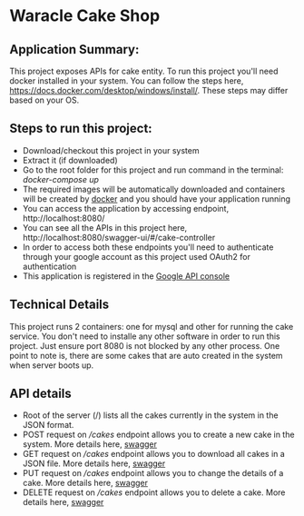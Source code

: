# Waracle Cake Shop

## Application Summary:
This project exposes APIs for cake entity. To run this project you'll need docker installed in your system. You can follow the steps here, https://docs.docker.com/desktop/windows/install/. These steps may differ based on your OS. 
## Steps to run this project:
- Download/checkout this project in your system
- Extract it (if downloaded)
- Go to the root folder for this project and run command in the terminal: _docker-compose up_
- The required images will be automatically downloaded and containers will be created by [docker](https://docs.docker.com/) and you should have your application running
- You can access the application by accessing endpoint, http://localhost:8080/
- You can see all the APIs in this project here, http://localhost:8080/swagger-ui/#/cake-controller
- In order to access both these endpoints you'll need to authenticate through your google account as this project used OAuth2 for authentication
- This application is registered in the [Google API console](https://console.developers.google.com/)

## Technical Details
This project runs 2 containers: one for mysql and other for running the cake service. You don't need to installe any other software in order to run this project. Just ensure port 8080 is not blocked by any other process. One point to note is, there are some cakes that are auto created in the system when server boots up.

## API details
- Root of the server (/) lists all the cakes currently in the system in the JSON format.
- POST request on */cakes* endpoint allows you to create a new cake in the system. More details here, [swagger](http://localhost:8080/swagger-ui/#/cake-controller)
- GET request on */cakes* endpoint allows you to download all cakes in a JSON file. More details here, [swagger](http://localhost:8080/swagger-ui/#/cake-controller)
- PUT request on */cakes* endpoint allows you to change the details of a cake. More details here, [swagger](http://localhost:8080/swagger-ui/#/cake-controller)
- DELETE request on */cakes* endpoint allows you to delete a cake. More details here, [swagger](http://localhost:8080/swagger-ui/#/cake-controller)

